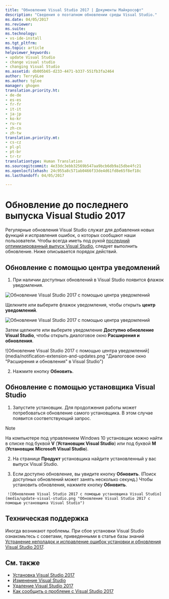 ```yaml
---
title: "Обновление Visual Studio 2017 | Документы Майкрософт"
description: "Сведения о поэтапном обновлении среды Visual Studio."
ms.date: 04/05/2017
ms.reviewer: 
ms.suite: 
ms.technology:
- vs-ide-install
ms.tgt_pltfrm: 
ms.topic: article
helpviewer_keywords:
- update Visual Studio
- change visual studio
- changing Visual Studio
ms.assetid: db005b65-d233-4471-b337-551fb3fa2464
author: TerryGLee
ms.author: tglee
manager: ghogen
translation.priority.ht:
- de-de
- es-es
- fr-fr
- it-it
- ja-jp
- ko-kr
- ru-ru
- zh-cn
- zh-tw
translation.priority.mt:
- cs-cz
- pl-pl
- pt-br
- tr-tr
translationtype: Human Translation
ms.sourcegitcommit: 4e33dc3ebb32569b547aa9bcb6db9a15dbe4fc21
ms.openlocfilehash: 24c955a8c571ab0466f33de4d61fd8e65f8ef18c
ms.lasthandoff: 04/05/2017

---
```

# <a name="update-visual-studio-2017-to-the-most-recent-release"></a>Обновление до последнего выпуска Visual Studio 2017
Регулярные обновления Visual Studio служат для добавления новых функций и исправления ошибок, о которых сообщают наши пользователи. Чтобы всегда иметь под рукой [последний оптимизированный выпуск Visual Studio](https://www.visualstudio.com/en-us/news/releasenotes/vs2017-relnotes#release-history), следует выполнить обновление. Ниже описывается порядок действий.

## <a name="update-by-using-the-notifications-hub"></a>Обновление с помощью центра уведомлений
1. При наличии доступных обновлений в Visual Studio появится флажок уведомления.

  ![Обновление Visual Studio 2017 с помощью центра уведомлений](media/notification-flag.png "Флажок уведомления в Visual Studio")

  Щелкните или выберите флажок уведомления, чтобы открыть **центр уведомлений**.

  ![Обновление Visual Studio 2017 с помощью центра уведомлений](media/notification-center.png "Центр уведомлений в Visual Studio")

  Затем щелкните или выберите уведомление **Доступно обновление Visual Studio**, чтобы открыть диалоговое окно **Расширения и обновления**.

  ![Обновление Visual Studio 2017 с помощью центра уведомлений](media/notification-extension-and-updates.png "Диалоговое окно "Расширения и обновления" в Visual Studio")

2. Нажмите кнопку **Обновить**.

## <a name="update-by-using-the-visual-studio-installer"></a>Обновление с помощью установщика Visual Studio
1.    Запустите установщик. Для продолжения работы может потребоваться обновление самого установщика. В этом случае появится соответствующий запрос.
 >[!NOTE]
 > На компьютере под управлением Windows 10 установщик можно найти в списке под буквой **V** (**Установщик Visual Studio**) или под буквой **M** (**Установщик Microsoft Visual Studio**).

2.    На странице **Продукт** установщика найдите установленный у вас выпуск Visual Studio.

3.    Если доступно обновление, вы увидите кнопку **Обновить**. (Поиск доступных обновлений может занять несколько секунд.) Чтобы установить обновления, нажмите кнопку **Обновить**.

     ![Обновление Visual Studio 2017 с помощью установщика Visual Studio](media/update-visual-studio.png "Обновление Visual Studio 2017 с помощью установщика Visual Studio")

## <a name="get-support"></a>Техническая поддержка
Иногда возникают проблемы. При сбое установки Visual Studio ознакомьтесь с советами, приведенными в статье базы знаний [Устранение неполадок и исправление ошибок установки и обновления Visual Studio 2017](https://support.microsoft.com/help/4015967/troubleshooting-visual-studio-2017-installation-and-upgrade-failures).

## <a name="see-also"></a>См. также
* [Установка Visual Studio 2017](https://go.microsoft.com/fwlink/?linkid=833223)
* [Изменение Visual Studio](modify-visual-studio.md)
* [Удаление Visual Studio 2017](uninstall-visual-studio.md)
* [Как сообщить о проблеме с Visual Studio 2017](../ide/how-to-report-a-problem-with-visual-studio-2017.md)

